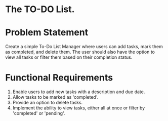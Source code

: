 # The TO-DO List.

# Problem Statement
Create a simple To-Do List Manager where users can add tasks, mark them as completed, and delete them. The user should also have the
option to view all tasks or filter them based on their completion status.

# Functional Requirements
1. Enable users to add new tasks with a description and due date.
2. Allow tasks to be marked as 'completed'.
3. Provide an option to delete tasks.
4. Implement the ability to view tasks, either all at once or filter by 'completed' or 'pending'.
